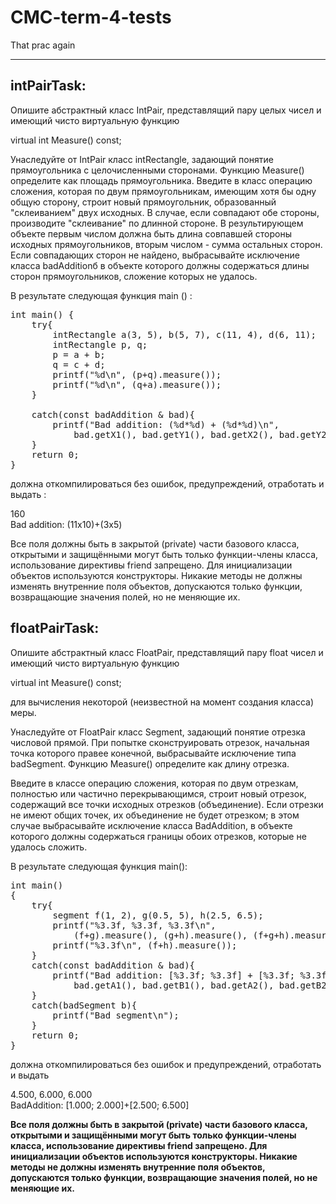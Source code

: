 # CMC-term-4-tests
That prac again

------------------------------------------------------------------------------------------------------
intPairTask:
------------------------------------------------------------------------------------------------------

Опишите абстрактный класс IntPair, представлящий пару целых чисел и имеющий чисто виртуальную функцию
  
virtual int Measure() const;  
  
Унаследуйте от IntPair класс intRectangle, задающий понятие прямоугольника с целочисленными сторонами.
Функцию Measure() определите как площадь прямоугольника. Введите в класс операцию сложения, которая по
двум прямоугольникам, имеющим хотя бы одну общую сторону, строит новый прямоугольник, образованный 
"склеиванием" двух исходных. В случае, если совпадают обе стороны, производите "склеивание" по длинной
стороне. В результирующем объекте первым числом должна быть длина совпавшей стороны исходных прямоугольников,
вторым числом - сумма остальных сторон. Если совпадающих сторон не найдено, выбрасывайте исключение класса
badAdditionб в объекте которого должны содержаться длины сторон прямоугольников, сложение которых не 
удалось.

В результате следующая функция main () :  
  
<pre>
int main() { 
    try{ 
        intRectangle a(3, 5), b(5, 7), c(11, 4), d(6, 11);
        intRectangle p, q;
        p = a + b;
        q = c + d;
        printf("%d\n", (p+q).measure());
        printf("%d\n", (q+a).measure());
    }  <br>
    catch(const badAddition & bad){
        printf("Bad addition: (%d*%d) + (%d*%d)\n",
            bad.getX1(), bad.getY1(), bad.getX2(), bad.getY2());
    }
    return 0;
}
</pre>

должна откомпилироваться без ошибок, предупреждений, отработать и выдать :  
  
160  <br>
Bad addition: (11х10)+(3х5)  
  
Все поля должны быть в закрытой (private) части базового класса, открытыми и защищёнными могут быть только
функции-члены класса, использование директивы friend запрещено. Для инициализации объектов используются
конструкторы. Никакие методы не должны изменять внутренние поля объектов, допускаются только функции,
возвращающие значения полей, но не меняющие их.


floatPairTask:  
------------------------------------------------------------------------------------------------------
  
Опишите абстрактный класс FloatPair, представлящий пару float чисел и имеющий
чисто виртуальную функцию
  
virtual int Measure() const;    
    
для вычисления некоторой (неизвестной на момент создания класса) меры.
    
Унаследуйте от FloatPair класс Segment, задающий понятие отрезка числовой прямой.
При попытке сконструировать отрезок, начальная точка которого правее конечной,
выбрасывайте исключение типа badSegment. Функцию Меasure() определите как длину
отрезка.
  
Введите в классе операцию сложения, которая по двум отрезкам, полностью или
частично перекрывающимся, строит новый отрезок, содержащий все точки исходных
отрезков (объединение). Если отрезки не имеют общих точек, их объединение
не будет отрезком; в этом случае выбрасывайте исключение класса BadAddition, в
объекте которого должны содержаться границы обоих отрезков, которые не удалось
сложить.
  
В результате следующая функция main():  

<pre>
int main()
{
    try{
        segment f(1, 2), g(0.5, 5), h(2.5, 6.5);
        printf("%3.3f, %3.3f, %3.3f\n",
            (f+g).measure(), (g+h).measure(), (f+g+h).measure());
        printf("%3.3f\n", (f+h).measure());
    }
    catch(const badAddition & bad){
        printf("Bad addition: [%3.3f; %3.3f] + [%3.3f; %3.3f]\n",
            bad.getA1(), bad.getB1(), bad.getA2(), bad.getB2());
    }
    catch(badSegment b){
        printf("Bad segment\n");
    }
    return 0;
}
</pre>

должна откомпилироваться без ошибок и предупреждений, отработать и выдать  
  
4.500, 6.000, 6.000  <br>
BadAddition: [1.000; 2.000]+[2.500; 6.500]  
  
<strong> Все поля должны быть в закрытой (private) части базового класса, открытыми и защищёнными 
могут быть только функции-члены класса, использование директивы friend запрещено. Для
инициализации объектов используются конструкторы. Никакие методы не должны изменять
внутренние поля объектов, допускаются только функции, возвращающие значения полей, но не
меняющие их. </strong>
